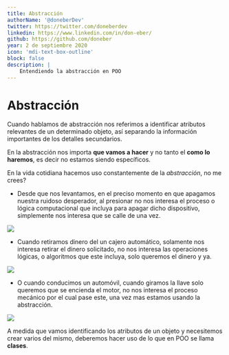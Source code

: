 ```yaml
---
title: Abstracción
authorName: '@doneberDev'
twitter: https://twitter.com/doneberdev
linkedin: https://www.linkedin.com/in/don-eber/
github: https://github.com/doneber
year: 2 de septiembre 2020
icon: 'mdi-text-box-outline'
block: false
description: |
    Entendiendo la abstracción en POO
---
```



# Abstracción

Cuando hablamos de abstracción nos referimos a identificar atributos relevantes de un determinado objeto, así separando la información importantes de los detalles secundarios.

En la abstracción nos importa **que vamos a hacer** y no tanto el **como lo haremos**, es decir no estamos siendo específicos.

En la vida cotidiana hacemos uso constantemente de la *abstracción*, no me crees?
- Desde que nos levantamos, en el preciso momento en que apagamos nuestra ruidoso desperador, al presionar no nos interesa el proceso o lógica computacional que incluya para apagar dicho dispositivo, simplemente nos interesa que se calle de una vez. 

![](https://images-na.ssl-images-amazon.com/images/I/616Vb5Z8qfL._AC_SY355_.jpg)


- Cuando retiramos dinero del un cajero automático, solamente nos interesa retirar el dinero solicitado, no nos interesa las operaciones lógicas, o algoritmos que este incluya, solo queremos el dinero y ya.

![](https://as.com/meristation/imagenes/2019/10/16/betech/1571221448_583052_1571221530_noticia_normal.jpg)


- O cuando conducimos un automóvil, cuando giramos la llave solo queremos que se encienda el motor, no nos interesa el proceso mecánico por el cual pase este, una vez mas estamos usando la abstracción.

![](https://previews.123rf.com/images/mungkhoodyo/mungkhoodyo1803/mungkhoodyo180300084/97216629-llave-en-mano-en-autom%C3%B3vil-para-conducir-un-autom%C3%B3vil-en-carretera.jpg)


A medida que vamos identificando los atributos de un objeto y necesitemos crear varios del mismo, deberemos hacer uso de lo que en POO se llama **clases**.
